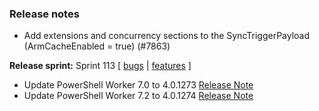 ### Release notes
<!-- Please add your release notes in the following format:
- My change description (#PR)
-->

* Add extensions and concurrency sections to the SyncTriggerPayload (ArmCacheEnabled = true) (#7863)

**Release sprint:** Sprint 113
[ [bugs](https://github.com/Azure/azure-functions-host/issues?q=is%3Aissue+milestone%3A%22Functions+Sprint+113%22+label%3Abug+is%3Aclosed) | [features](https://github.com/Azure/azure-functions-host/issues?q=is%3Aissue+milestone%3A%22Functions+Sprint+113%22+label%3Afeature+is%3Aclosed) ]
- Update PowerShell Worker 7.0 to 4.0.1273 [Release Note](https://github.com/Azure/azure-functions-powershell-worker/releases/tag/v4.0.1273)
- Update PowerShell Worker 7.2 to 4.0.1274 [Release Note](https://github.com/Azure/azure-functions-powershell-worker/releases/tag/v4.0.1274)